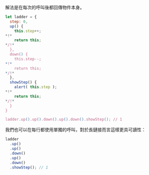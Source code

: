 解法是在每次的呼叫後都回傳物件本身。

```js run demo
let ladder = {
  step: 0,
  up() {
    this.step++;
*!*
    return this;
*/!*
  },
  down() {
    this.step--;
*!*
    return this;
*/!*
  },
  showStep() {
    alert( this.step );
*!*
    return this;
*/!*
  }
}

ladder.up().up().down().up().down().showStep(); // 1
```

我們也可以在每行都使用單獨的呼叫，對於長鏈接而言這樣更具可讀性：

```js
ladder
  .up()
  .up()
  .down()
  .up()
  .down()
  .showStep(); // 1
```


